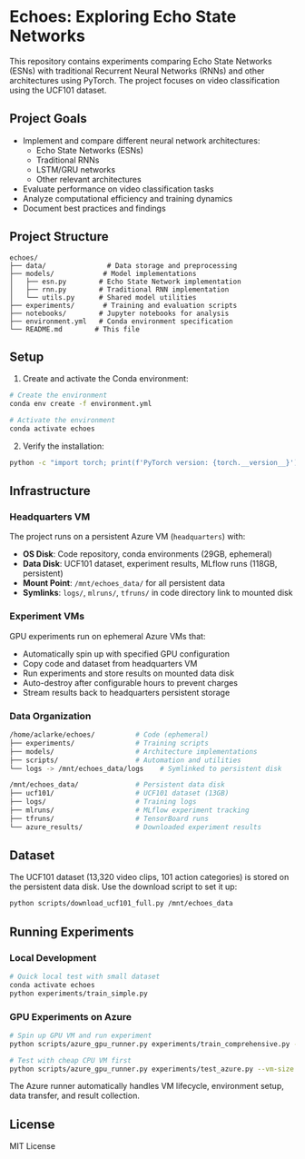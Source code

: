 # Echoes: Exploring Echo State Networks

This repository contains experiments comparing Echo State Networks (ESNs) with traditional Recurrent Neural Networks (RNNs) and other architectures using PyTorch. The project focuses on video classification using the UCF101 dataset.

## Project Goals

- Implement and compare different neural network architectures:
  - Echo State Networks (ESNs)
  - Traditional RNNs
  - LSTM/GRU networks
  - Other relevant architectures
- Evaluate performance on video classification tasks
- Analyze computational efficiency and training dynamics
- Document best practices and findings

## Project Structure

```
echoes/
├── data/               # Data storage and preprocessing
├── models/            # Model implementations
│   ├── esn.py        # Echo State Network implementation
│   ├── rnn.py        # Traditional RNN implementation
│   └── utils.py      # Shared model utilities
├── experiments/       # Training and evaluation scripts
├── notebooks/        # Jupyter notebooks for analysis
├── environment.yml   # Conda environment specification
└── README.md        # This file
```

## Setup

1. Create and activate the Conda environment:
```bash
# Create the environment
conda env create -f environment.yml

# Activate the environment
conda activate echoes
```

2. Verify the installation:
```bash
python -c "import torch; print(f'PyTorch version: {torch.__version__}')"
```

## Infrastructure

### Headquarters VM
The project runs on a persistent Azure VM (`headquarters`) with:
- **OS Disk**: Code repository, conda environments (29GB, ephemeral)
- **Data Disk**: UCF101 dataset, experiment results, MLflow runs (118GB, persistent)
- **Mount Point**: `/mnt/echoes_data/` for all persistent data
- **Symlinks**: `logs/`, `mlruns/`, `tfruns/` in code directory link to mounted disk

### Experiment VMs
GPU experiments run on ephemeral Azure VMs that:
- Automatically spin up with specified GPU configuration
- Copy code and dataset from headquarters VM
- Run experiments and store results on mounted data disk
- Auto-destroy after configurable hours to prevent charges
- Stream results back to headquarters persistent storage

### Data Organization
```bash
/home/aclarke/echoes/          # Code (ephemeral)
├── experiments/               # Training scripts
├── models/                    # Architecture implementations  
├── scripts/                   # Automation and utilities
└── logs -> /mnt/echoes_data/logs    # Symlinked to persistent disk

/mnt/echoes_data/              # Persistent data disk
├── ucf101/                    # UCF101 dataset (13GB)
├── logs/                      # Training logs
├── mlruns/                    # MLflow experiment tracking
├── tfruns/                    # TensorBoard runs
└── azure_results/             # Downloaded experiment results
```

## Dataset

The UCF101 dataset (13,320 video clips, 101 action categories) is stored on the persistent data disk. Use the download script to set it up:

```bash
python scripts/download_ucf101_full.py /mnt/echoes_data
```

## Running Experiments

### Local Development
```bash
# Quick local test with small dataset
conda activate echoes
python experiments/train_simple.py
```

### GPU Experiments on Azure
```bash
# Spin up GPU VM and run experiment
python scripts/azure_gpu_runner.py experiments/train_comprehensive.py --vm-size Standard_NC6s_v3

# Test with cheap CPU VM first
python scripts/azure_gpu_runner.py experiments/test_azure.py --vm-size Standard_B1s
```

The Azure runner automatically handles VM lifecycle, environment setup, data transfer, and result collection.

## License

MIT License
